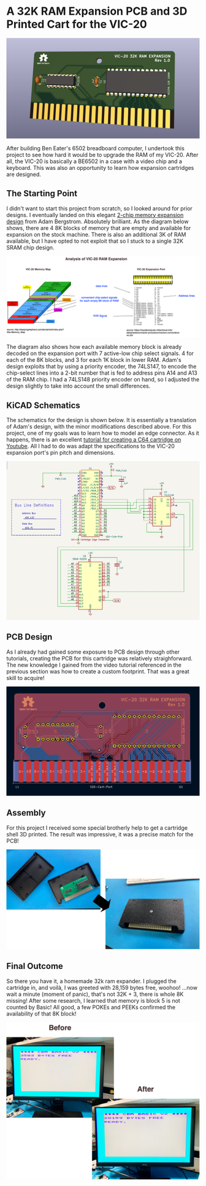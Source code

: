 # A 32K RAM Expansion PCB and 3D Printed Cart for the VIC-20

![Splash](https://github.com/The8BitEnthusiast/vic20-32k-ram-cart/blob/main/pictures/pcb-3d.png?raw=true)

After building Ben Eater's 6502 breadboard computer, I undertook this project to see how hard it would be to upgrade the RAM of my VIC-20. After all, the VIC-20 is basically a BE6502 in a case with a video chip and a keyboard. This was also an opportunity to learn how expansion cartridges are designed.

## The Starting Point

I didn't want to start this project from scratch, so I looked around for prior designs. I eventually landed on this elegant [2-chip memory expansion design](http://www.zimmers.net/anonftp/pub/cbm/documents/projects/memory/vic20/32kB.html) from Adam Bergstrom. Absolutely brilliant. As the diagram below shows, there are 4 8K blocks of memory that are empty and available for expansion on the stock machine. There is also an additional 3K of RAM available, but I have opted to not exploit that so I stuck to a single 32K SRAM chip design.

![Memory Map](https://github.com/The8BitEnthusiast/vic20-32k-ram-cart/blob/main/pictures/memory-map-analysis.png?raw=true)

The diagram also shows how each available memory block is already decoded on the expansion port with 7 active-low chip select signals. 4 for each of the 8K blocks, and 3 for each 1K block in lower RAM. Adam's design exploits that by using a priority encoder, the 74LS147, to encode the chip-select lines into a 2-bit number that is fed to address pins A14 and A13 of the RAM chip. I had a 74LS148 priority encoder on hand, so I adjusted the design slightly to take into account the small differences.

## KiCAD Schematics

The schematics for the design is shown below. It is essentially a translation of Adam's design, with the minor modifications described above. For this project, one of my goals was to learn how to model an edge connector. As it happens, there is an excellent [tutorial for creating a C64 cartridge on Youtube](https://www.youtube.com/watch?v=8ikvcYKftms). All I had to do was adapt the specifications to the VIC-20 expansion port's pin pitch and dimensions. 

![Schematics](https://github.com/The8BitEnthusiast/vic20-32k-ram-cart/blob/main/pictures/schematics.png?raw=true)

## PCB Design

As I already had gained some exposure to PCB design through other tutorials, creating the PCB for this cartridge was relatively straighforward. The new knowledge I gained from the video tutorial referenced in the previous section was how to create a custom footprint. That was a great skill to acquire!

![PCB](https://github.com/The8BitEnthusiast/vic20-32k-ram-cart/blob/main/pictures/pcb-design.png?raw=true)

## Assembly

For this project I received some special brotherly help to get a cartridge shell 3D printed. The result was impressive, it was a precise match for the PCB!

![Assembly](https://github.com/The8BitEnthusiast/vic20-32k-ram-cart/blob/main/pictures/assembly.png?raw=true)

## Final Outcome

So there you have it, a homemade 32k ram expander. I plugged the cartridge in, and voilà, I was greeted with 28,159 bytes free, woohoo! ...now wait a minute (moment of panic), that's not 32K + 3, there is whole 8K missing! After some research, I learned that memory is block 5 is not counted by Basic! All good, a few POKEs and PEEKs confirmed the availability of that 8K block!

![Outcome](https://github.com/The8BitEnthusiast/vic20-32k-ram-cart/blob/main/pictures/ram-diff.png?raw=true)
